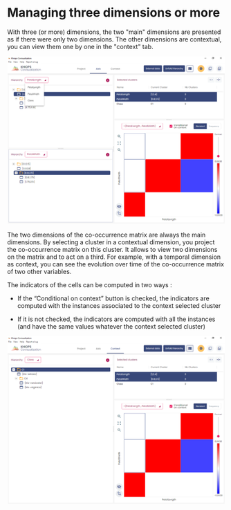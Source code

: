#  Managing three dimensions or more

With three (or more) dimensions, the two "main" dimensions are presented as if there were only two dimensions. The other dimensions are contextual, you can view them one by one in the "context" tab.

![](../../assets/images-khiops-guides/covisualization/image48.png)

The two dimensions of the co-occurrence matrix are always the main dimensions. By selecting a cluster in a contextual dimension, you project the co-occurrence matrix on this cluster. It allows to view two dimensions on the matrix and to act on a third. For example, with a temporal dimension as context, you can see the evolution over time of the co-occurrence matrix of two other variables.

The indicators of the cells can be computed in two ways :

  - If the “Conditional on context” button is checked, the indicators are computed with the instances associated to the context selected cluster

  - If it is not checked, the indicators are computed with all the instances (and have the same values whatever the context selected cluster)

![](../../assets/images-khiops-guides/covisualization/image49.png)

